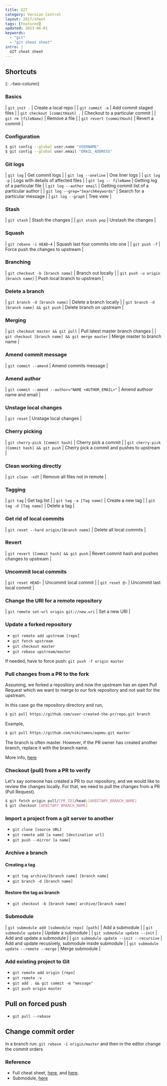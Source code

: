 ```yaml
---
title: GIT
category: Version Control
layout: 2017/sheet
tags: [Featured]
updated: 2023-06-01
keywords:
  - "git"
  - "git cheat sheet"
intro: |
  GIT cheat sheet
---
```


## Shortcuts

{: .-two-column}

### Basics

| `git init .` | Create a local repo |
| `git commit -a` | Add commit staged files |
| `git checkout [commitHash] .` | Checkout to a particular commit |
| `git rm [fileName]` | Remove a file |
| `git revert [commitHash]` | Revert a commit |

### Configuration

```bash
$ git config --global user.name "USERNAME"
$ git config --global user.email "EMAIL_ADDRESS"
```

### Git logs

| `git log` | Get commit logs |
| `git log --oneline` | One liner logs |
| `git log -p` | Logs with details of affected files |
| `git log -- fileName` | Getting log of a particular file |
| `git log --author email` | Getting commit list of a particular author |
| `git log --grep="SearchKeywords"` | Search for a particular message |
| `git log --graph` | Tree view |

### Stash

| `git stash` | Stash the changes |
| `git stash pop` | Unstash the changes |

### Squash

| `git rebase -i HEAD~4` | Squash last four commits into one |
| `git push -f` | Force push the changes to upstream |

### Branching

| `git checkout -b [branch name]` | Branch out locally |
| `git push -u origin [branch name]` | Push local branch to upstream |

### Delete a branch

| `git branch -d [branch name]` | Delete a branch locally |
| `git branch -d [branch name] && git push` | Delete branch on upstream |

### Merging

| `git checkout master && git pull` | Pull latest master branch changes |
| `git checkout [branch name] && git merge master` | Merge master to branch name |

### Amend commit message

| `git commit --amend` | Amend commits message |

### Amend author

| `git commit --amend --author="NAME <AUTHOR_EMAIL>"` | Amend authoor name and email |

### Unstage local changes

| `git reset` | Unstage local changes |

### Cherry picking

| `git cherry-pick [Commit hash]` | Cherry pick a commit |
| `git cherry-pick [Commit hash] && git push` | Cherry pick a commit and pushes to upstream |

### Clean working directly

| `git clean -xdf` | Remove all files not in remote |

### Tagging

| `git tag` | Get tag list |
| `git tag -a [Tag name]` | Create a new tag |
| `git tag -d [Tag name]` | Delete a tag |

### Get rid of local commits

| `git reset --hard origin/[Branch name]` | Delete all local commits |

### Revert

| `git revert [Commit hash] && git push` | Revert commit hash and pushes changes to upstream |

### Uncommit local commits

| `git reset HEAD~` | Uncommit local commit |
| `git reset @~` | Uncommit last local commit |

### Change the URI for a remote repository

| `git remote set-url origin git://new.uri` | Set a new URI |

### Update a forked repository

- `git remote add upstream [repo]`
- `git fetch upstream`
- `git checkout master`
- `git rebase upstream/master`

If needed, have to force push: `git push -f origin master`

### Pull changes from a PR to the fork

Assuming, we forked a repository and now the upstream has an
open Pull Request which we want to merge to our fork repository
and not wait for the upstream.

In this case go the repository directory and run,

```bash
$ git pull https://github.com/user-created-the-pr/repo.git branch
```

Example,

```bash
$ git pull https://github.com/nikitamos/aqemu.git master
```

The branch is often master. However, if the PR owner has created another
branch, replace it with the branch name.

More info, [here](https://stackoverflow.com/questions/6022302/how-to-apply-unmerged-upstream-pull-requests-from-other-forks-into-my-fork)

### Checkout (pull) from a PR to verify

Let's say someone has created a PR to our repository, and we would like to
review the changes locally. For that, we need to pull the changes from
a PR (Pull Request).

```bash
$ git fetch origin pull/[PR_ID]/head:[ARBITARY_BRANCH_NAME]
$ git checkout [ARBITARY_BRANCH_NAME]
```

### Import a project from a git server to another

- `git clone [source URL]`
- `git remote add [a name] [destination url]`
- `git push --mirror [a name]`

### Archive a branch

#### Creating a tag

- `git tag archive/[branch name] [branch name]`
- `git branch -d [branch name]`

#### Restore the tag as branch

- `git checkout -b [branch name] archive/[branch name]`

### Submodule

| `git submodule add [submodule repo] [path]` | Add a submodule |
| `git submodule update` | Update a submodule |
| `git submodule update --init` | Add and update a submodule |
| `git submodule update --init --recursive` | Add and update recusively, submodule inside submodule |
| `git submodule update --remote --merge` | Merge submodule |

### Add existing project to Git

- `git remote add origin [repo]`
- `git remote -v`
- `git add . && git commit -m "message"`
- `git push origin master`

## Pull on forced push

- `git pull --rebase`

## Change commit order

In a branch run: `git rebase -i origin/master` and then in the editor change the commit orders

### Reference

- Full cheat sheet, [here](https://github.com/kasramp/cheat-sheet-factory/blob/gh-pages/_docs/pdfs/Git%20Cheat%20sheet.pdf), and [here](https://github.com/kasramp/cheat-sheet-factory/blob/gh-pages/_docs/pdfs/Git%20Cheat%20Sheet%20Linux%20Academy.pdf).
- Submodule, [here](https://gist.github.com/kasramp/9908bfecc173eb6f425062f8acd24dcf)
